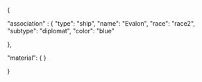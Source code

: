 {

"association" : {
"type": "ship",
"name": "Evalon",
"race": "race2",
"subtype": "diplomat",
"color": "blue"

},

"material": {
}

}
 
